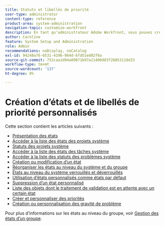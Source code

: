 ```yaml
---
title: Statuts et libellés de priorité
user-type: administrator
content-type: reference
product-area: system-administration
navigation-topic: customize-workfront
description: En tant qu’administrateur Adobe Workfront, vous pouvez créer des statuts personnalisés pour les projets, les tâches et les problèmes. Il peut s’agir d’utilisateurs sur l’ensemble du système Workfront ou de groupes ou sous-groupes spécifiques. L’état d’une tâche représente son état actuel de développement.
author: Caroline
feature: System Setup and Administration
role: Admin
recommendations: noDisplay, noCatalog
exl-id: 94248a76-6531-4196-964d-6fd51ed02f6a
source-git-commit: 752caa1d94a09871b97a11400d83f28853118d33
workflow-type: tm+mt
source-wordcount: '137'
ht-degree: 0%

---
```


# Création d’états et de libellés de priorité personnalisés

Cette section contient les articles suivants :

* [Présentation des états](../../../administration-and-setup/customize-workfront/creating-custom-status-and-priority-labels/statuses-overview.md)
* [Accéder à la liste des états des projets système](../../../administration-and-setup/customize-workfront/creating-custom-status-and-priority-labels/project-statuses.md)
* [Statuts des projets système](../../../administration-and-setup/customize-workfront/creating-custom-status-and-priority-labels/system-project-statuses.md)
* [Accéder à la liste des états des tâches système](../../../administration-and-setup/customize-workfront/creating-custom-status-and-priority-labels/task-statuses.md)
* [Accéder à la liste des statuts des problèmes système](../../../administration-and-setup/customize-workfront/creating-custom-status-and-priority-labels/issue-statuses.md)
* [Création ou modification d’un état](../../../administration-and-setup/customize-workfront/creating-custom-status-and-priority-labels/create-or-edit-a-status.md)
* [Réorganiser les états au niveau du système et du groupe](../../../administration-and-setup/customize-workfront/creating-custom-status-and-priority-labels/reorder-system-statuses.md)
* [États au niveau du système verrouillés et déverrouillés](../../../administration-and-setup/customize-workfront/creating-custom-status-and-priority-labels/lock-or-unlock-a-custom-system-level-status.md)
* [Utilisation d’états personnalisés comme états par défaut](../../../administration-and-setup/customize-workfront/creating-custom-status-and-priority-labels/use-custom-statuses-as-default-statuses.md)
* [Suppression d’un état personnalisé](../../../administration-and-setup/customize-workfront/creating-custom-status-and-priority-labels/delete-a-custom-status.md)
* [Liste des objets dont le traitement de validation est en attente avec un certain état](../../../administration-and-setup/customize-workfront/creating-custom-status-and-priority-labels/list-objects-pending-approval-certain-status.md)
* [Créer et personnaliser des priorités](../../../administration-and-setup/customize-workfront/creating-custom-status-and-priority-labels/create-customize-priorities.md)
* [Création ou personnalisation des gravité de problème](../../../administration-and-setup/customize-workfront/creating-custom-status-and-priority-labels/create-customize-issue-severities.md)

Pour plus d’informations sur les états au niveau du groupe, voir [Gestion des états d’un groupe](../../../administration-and-setup/manage-groups/manage-group-statuses/manage-group-statuses.md).
